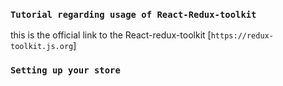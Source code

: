 ### `Tutorial regarding usage of React-Redux-toolkit`
this is the official link to the React-redux-toolkit [`https://redux-toolkit.js.org`]

### `Setting up your store`